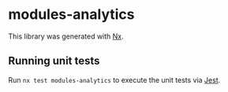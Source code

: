 # modules-analytics

This library was generated with [Nx](https://nx.dev).

## Running unit tests

Run `nx test modules-analytics` to execute the unit tests via [Jest](https://jestjs.io).
